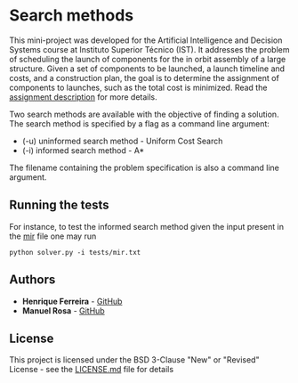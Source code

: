 # Search methods

This mini-project was developed for the Artificial Intelligence and Decision Systems course at Instituto Superior Técnico (IST). It addresses the problem of scheduling the launch of components for the in orbit assembly of a large structure. Given a set of components to be launched, a launch timeline and costs, and a construction plan, the goal is to determine the assignment of components to launches, such as the total cost is minimized. Read the [assignment description](assignment-details.pdf) for more details.

Two search methods are available with the objective of finding a solution. The search method is specified by a flag as a command line argument:
* (-u) uninformed search method - Uniform Cost Search
* (-i) informed search method - A*

The filename containing the problem specification is also a command line argument.

## Running the tests

For instance, to test the informed search method given the input present in the [mir](tests/mir.txt) file one may run 
```
python solver.py -i tests/mir.txt
```

## Authors

* **Henrique Ferreira** - [GitHub](https://github.com/henriquebferreira)
* **Manuel Rosa** - [GitHub](https://github.com/ManuelDCR)

## License

This project is licensed under the BSD 3-Clause "New" or "Revised" License - see the [LICENSE.md](LICENSE.md) file for details

